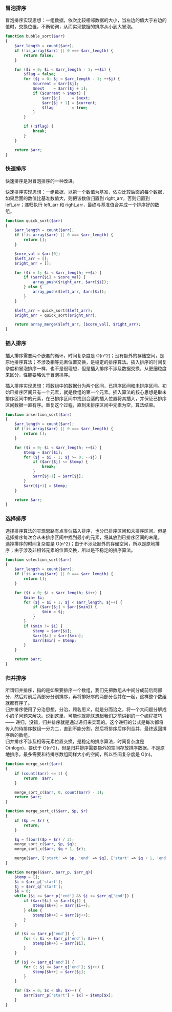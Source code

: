 
### 冒泡排序
冒泡排序实现思想：一组数据，依次比较相邻数据的大小，当左边的值大于右边的值时，交换位置，不断轮询，从而实现数据的排序从小到大冒泡。
```php
function bubble_sort($arr)
{
    $arr_length = count($arr);
    if (!is_array($arr) || 0 === $arr_length) {
        return false;
    }

    for ($i = 0; $i < $arr_length - 1; ++$i) {
        $flag = false;
        for ($j = 0; $j < $arr_length - 1; ++$j) {
            $current = $arr[$j];
            $next    = $arr[$j + 1];
            if ($current > $next) {
                $arr[$j]     = $next;
                $arr[$j + 1] = $current;
                $flag        = true;
            }
        }

        if (!$flag) {
            break;
        }
    }

    return $arr;
}
```

### 快速排序
快速排序是对冒泡排序的一种改进。  

快速排序实现思想：一组数据，以第一个数值为基准，依次比较后面的每个数据，如果后面的数值比基准数值大，则把该数值归置到 right_arr，否则归置到 left_arr；递归执行 left_arr 和 right_arr，最终与基准值合并成一个排序好的数组。

```php
function quick_sort($arr)
{
    $arr_length = count($arr);
    if (!is_array($arr) || 0 === $arr_length) {
        return [];
    }

    $core_val = $arr[0];
    $left_arr = [];
    $right_arr = [];

    for ($i = 1; $i < $arr_length; ++$i) {
        if ($arr[$i] > $core_val) {
            array_push($right_arr, $arr[$i]);
        } else {
            array_push($left_arr, $arr[$i]);
        }
    }

    $left_arr = quick_sort($left_arr);
    $right_arr = quick_sort($right_arr);

    return array_merge($left_arr, [$core_val], $right_arr);
}
```

### 插入排序
插入排序需要两个嵌套的循环，时间复杂度是 O(n^2)；没有额外的存储空间，是原地排序算法；不涉及相等元素位置交换，是稳定的排序算法。插入排序的时间复杂度和冒泡排序一样，也不是很理想，但是插入排序不涉及数据交换，从更细粒度来区分，性能要略优于冒泡排序。  

插入排序实现思想：将数组中的数据分为两个区间，已排序区间和未排序区间。初始已排序区间只有一个元素，就是数组的第一个元素。插入算法的核心思想是取未排序区间中的元素，在已排序区间中找到合适的插入位置将其插入，并保证已排序区间数据一直有序。重复这个过程，直到未排序区间中元素为空，算法结束。
```php
function insertion_sort($arr) 
{
    $arr_length = count($arr);
    if (!is_array($arr) || 0 === $arr_length) {
        return [];
    }

    for ($i = 0; $i < $arr_length; ++$i) {
        $temp = $arr[$i];
        for ($j = $i - 1; $j >= 0; --$j) {
            if ($arr[$j] <= $temp) {
                break;
            }
            $arr[$j+1] = $arr[$j];
        }
        $arr[$j+1] = $temp;
    }

    return $arr;
}
```

### 选择排序
选择排序算法的实现思路有点类似插入排序，也分已排序区间和未排序区间。但是选择排序每次会从未排序区间中找到最小的元素，将其放到已排序区间的末尾。  
选择排序的时间复杂度是 O(n^2)；由于不涉及额外的存储空间，所以是原地排序；由于涉及非相邻元素的位置交换，所以是不稳定的排序算法。  
```php
function selection_sort($arr)
{
    $arr_length = count($arr);
    if (!is_array($arr) || 0 === $arr_length) {
        return [];
    }

    for ($i = 0; $i < $arr_length; $i++) {
        $min= $i;
        for ($j = $i + 1; $j < $arr_length; $j++) {
            if ($arr[$j] < $arr[$min]) {
                $min = $j;
            }
        }
        if ($min != $i) {
            $temp = $arr[$i];
            $arr[$i] = $arr[$min];
            $arr[$min] = $temp;
        }
    }

    return $arr;
}
```

### 归并排序
所谓归并排序，指的是如果要排序一个数组，我们先把数组从中间分成前后两部分，然后对前后两部分分别排序，再将排好序的两部分合并在一起，这样整个数组就都有序了。  
归并排序使用了分治思想，分治，顾名思义，就是分而治之，将一个大问题分解成小的子问题来解决。说到这里，可能你就能联想起我们之前讲到的一个编程技巧 —— 递归，没错，归并排序就是通过递归来实现的。这个递归的公式是每次都将传入的待排序数组一分为二，直到不能分割，然后将排序后序列合并，最终返回排序后的数组。  
归并排序不涉及相等元素位置交换，是稳定的排序算法，时间复杂度是 O(nlogn)，要优于 O(n^2)，但是归并排序需要额外的空间存放排序数据，不是原地排序，最多需要和待排序数组同样大小的空间，所以空间复杂度是 O(n)。  
```php
function merge_sort($arr)
{
    if (count($arr) <= 1) {
        return  $arr;
    }

    merge_sort_c($arr, 0, count($arr) - 1);
    return $arr;
}

function merge_sort_c(&$arr, $p, $r)
{
    if ($p >= $r) {
        return;
    }

    $q = floor(($p + $r) / 2);
    merge_sort_c($arr, $p, $q);
    merge_sort_c($arr, $q + 1, $r);

    merge($arr, ['start' => $p, 'end' => $q], ['start' => $q + 1, 'end' => $r]);
}

function merge(&$arr, $arr_p, $arr_q){
    $temp = [];
    $i = $arr_p['start'];
    $j = $arr_q['start'];
    $k = 0;
    while ($i <= $arr_p['end'] && $j <= $arr_q['end']) {
        if ($arr[$i] <= $arr[$j]) {
            $temp[$k++] = $arr[$i++];
        } else {
            $temp[$k++] = $arr[$j++];
        }
    }

    if ($i <= $arr_p['end']) {
        for (; $i <= $arr_p['end']; $i++) {
            $temp[$k++] = $arr[$i];
        }
    }

    if ($j <= $arr_q['end']) {
        for (; $j <= $arr_q['end']; $j++) {
            $temp[$k++] = $arr[$j];
        }
    }

    for ($x = 0; $x < $k; $x++) {
        $arr[$arr_p['start'] + $x] = $temp[$x];
    }
}
```

